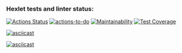 ### Hexlet tests and linter status:
[![Actions Status](https://github.com/pandoraizida/qa-auto-engineer-javascript-project-87/actions/workflows/hexlet-check.yml/badge.svg)](https://github.com/pandoraizida/qa-auto-engineer-javascript-project-87/actions)  [![actions-to-do](https://github.com/pandoraizida/qa-auto-engineer-javascript-project-87/actions/workflows/actions.yml/badge.svg)](https://github.com/pandoraizida/qa-auto-engineer-javascript-project-87/actions/workflows/actions.yml)  [![Maintainability](https://api.codeclimate.com/v1/badges/06a7b8bbb98508f53719/maintainability)](https://codeclimate.com/github/pandoraizida/qa-auto-engineer-javascript-project-87/maintainability)  [![Test Coverage](https://api.codeclimate.com/v1/badges/06a7b8bbb98508f53719/test_coverage)](https://codeclimate.com/github/pandoraizida/qa-auto-engineer-javascript-project-87/test_coverage)

[![asciicast](https://asciinema.org/a/PkTj85DyzX6oPcQBvclT5NYGF.svg)](https://asciinema.org/a/PkTj85DyzX6oPcQBvclT5NYGF)

[![asciicast](https://asciinema.org/a/GW6dc5eSw2QQd7UBWB9auDXXH.svg)](https://asciinema.org/a/GW6dc5eSw2QQd7UBWB9auDXXH)